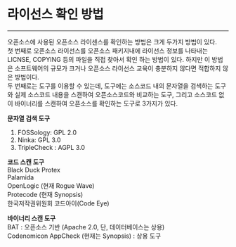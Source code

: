 # 라이선스 확인 방법

---

오픈소스에 사용된 오픈소스 라이센스를 확인하는 방법은 크게 두가지 방법이 있다.  
첫 번째로 오픈소스 라이선스를 오픈소스 패키지내에 라이선스 정보를 나타내는 LICNSE, COPYING 등의 파일을 직접 찾아서 확인 하는 방법이 있다. 하지만 이 방법은 소프트웨어의 규모가 크거나 오픈소스 라이선스 교육이 충분하지 않다면 적합하지 않은 방법이다.  
두 번째로는 도구를 이용할 수 있는데, 도구에는 소스코드 내의 문자열을 검색하는 도구와 실제 소스코드 내용을 스캔하여 오픈소스코드와 비교하는 도구, 그리고 소스코드 없이 바이너리를 스캔하여 오픈소스를 확인하는 도구로 3가지가 있다.

**문자열 검색 도구**  
1. FOSSology: GPL 2.0  
2. Ninka: GPL 3.0  
3. TripleCheck : AGPL 3.0

**코드 스캔 도구**  
Black Duck Protex  
Palamida  
OpenLogic \(현재 Rogue Wave\)  
Protecode \(현재 Synopsis\)  
한국저작권위원회 코드아이\(Code Eye\)

**바이너리 스캔 도구**  
BAT : 오픈소스 기반 \(Apache 2.0, 단, 데이터베이스는 상용\)  
Codenomicon AppCheck \(현재는 Synopsis\) : 상용 도구

